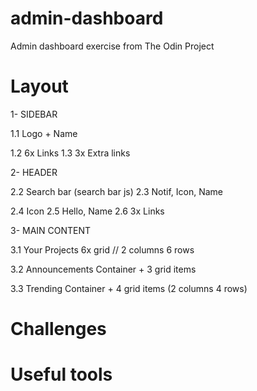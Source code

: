# admin-dashboard

Admin dashboard exercise from The Odin Project

# Layout

1- SIDEBAR

1.1 Logo + Name

1.2 6x Links
1.3 3x Extra links

2- HEADER

2.2 Search bar (search bar js)
2.3 Notif, Icon, Name

2.4 Icon
2.5 Hello, Name
2.6 3x Links

3- MAIN CONTENT

3.1 Your Projects
    6x grid // 2 columns 6 rows

3.2 Announcements
    Container + 3 grid items

3.3 Trending
    Container + 4 grid items (2 columns 4 rows)


# Challenges

# Useful tools